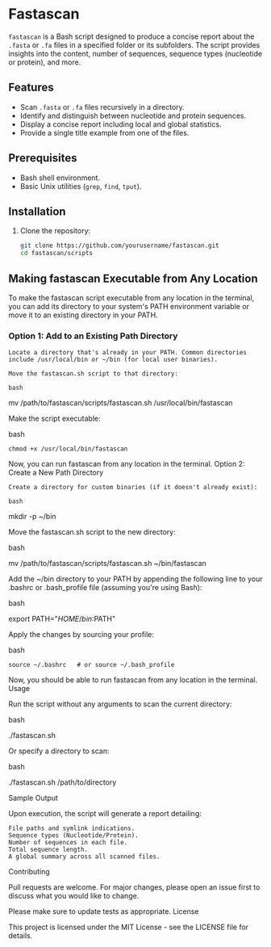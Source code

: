 # Fastascan

`fastascan` is a Bash script designed to produce a concise report about the `.fasta` or `.fa` files in a specified folder or its subfolders. The script provides insights into the content, number of sequences, sequence types (nucleotide or protein), and more.

## Features

- Scan `.fasta` or `.fa` files recursively in a directory.
- Identify and distinguish between nucleotide and protein sequences.
- Display a concise report including local and global statistics.
- Provide a single title example from one of the files.

## Prerequisites

- Bash shell environment.
- Basic Unix utilities (`grep`, `find`, `tput`).

## Installation

1. Clone the repository:
   ```bash
   git clone https://github.com/yourusername/fastascan.git
   cd fastascan/scripts


## Making fastascan Executable from Any Location

To make the fastascan script executable from any location in the terminal, you can add its directory to your system's PATH environment variable or move it to an existing directory in your PATH.

### Option 1: Add to an Existing Path Directory

    Locate a directory that's already in your PATH. Common directories include /usr/local/bin or ~/bin (for local user binaries).

    Move the fastascan.sh script to that directory:

    bash

mv /path/to/fastascan/scripts/fastascan.sh /usr/local/bin/fastascan

Make the script executable:

bash

    chmod +x /usr/local/bin/fastascan

Now, you can run fastascan from any location in the terminal.
Option 2: Create a New Path Directory

    Create a directory for custom binaries (if it doesn't already exist):

    bash

mkdir -p ~/bin

Move the fastascan.sh script to the new directory:

bash

mv /path/to/fastascan/scripts/fastascan.sh ~/bin/fastascan

Add the ~/bin directory to your PATH by appending the following line to your .bashrc or .bash_profile file (assuming you're using Bash):

bash

export PATH="$HOME/bin:$PATH"

Apply the changes by sourcing your profile:

bash

    source ~/.bashrc   # or source ~/.bash_profile

Now, you should be able to run fastascan from any location in the terminal.
Usage

Run the script without any arguments to scan the current directory:

bash

./fastascan.sh

Or specify a directory to scan:

bash

./fastascan.sh /path/to/directory

Sample Output

Upon execution, the script will generate a report detailing:

    File paths and symlink indications.
    Sequence types (Nucleotide/Protein).
    Number of sequences in each file.
    Total sequence length.
    A global summary across all scanned files.

Contributing

Pull requests are welcome. For major changes, please open an issue first to discuss what you would like to change.

Please make sure to update tests as appropriate.
License

This project is licensed under the MIT License - see the LICENSE file for details.
